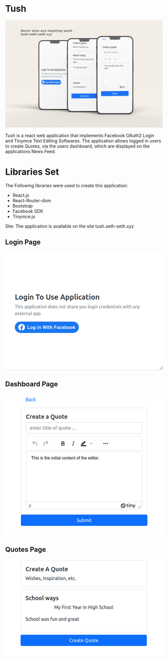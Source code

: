 # Tush

![Design](/static/images/banner.jpg)

Tush is a react web application that implements Facebook OAuth2 Login and Tinymce Text Editing Softwares. The application allows logged in users to create Quotes, via the users dashboard, which are displayed on the applications News Feed.

# Libraries Set

The Following libraries were used to create this application:

- React.js
- React-Router-dom
- Bootstrap
- Facebook SDK
- Tinymce.js

Site: The application is available on the site tush.seth-seth.xyz

## Login Page
![Login Page](/static/images/login.png)

## Dashboard Page
![Dashboard Page](/static/images/dashboard.png)

## Quotes Page
![Quotes Page](/static/images/quotes.png)